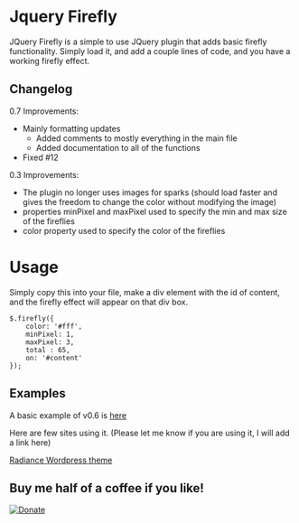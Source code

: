 # Jquery Firefly
JQuery Firefly is a simple to use JQuery plugin that adds basic firefly functionality. Simply load it, and add a couple lines of code, and you have a working firefly effect.

## Changelog

0.7 Improvements:
- Mainly formatting updates
  * Added comments to mostly everything in the main file
  * Added documentation to all of the functions
- Fixed #12

0.3 Improvements:
- The plugin no longer uses images for sparks (should load faster and gives the freedom to change the color without modifying the image)
- properties minPixel and maxPixel used to specify the min and max size of the fireflies
- color property used to specify the color of the fireflies

# Usage

Simply copy this into your file, make a div element with the id of content, and the firefly effect will appear on that div box.

    $.firefly({
        color: '#fff',
        minPixel: 1,
        maxPixel: 3,
        total : 65,
        on: '#content'
    });


## Examples

A basic example of v0.6 is [here][1]

Here are few sites using it. (Please let me know if you are using it, I will add a link here)

[Radiance Wordpress theme][2]

  [1]: https://codepen.io/anon/pen/mWvWvX/
  [2]: https://demo.yootheme.com/themes/wordpress/2012/radiance/
  [3]: http://www.backslash.gr/content/blog/webdevelopment/10-jquery-firefly-plugin
  
## Buy me half of a coffee if you like!
[![Donate](https://img.shields.io/badge/Donate-PayPal-green.svg)](http://paypal.me/motyar/)
